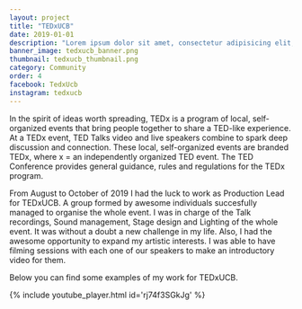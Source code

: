 ```yaml
---
layout: project
title: "TEDxUCB"
date: 2019-01-01
description: "Lorem ipsum dolor sit amet, consectetur adipisicing elit, sed do eiusmod tempor incididunt ut labore et dolore magna aliqua Ut enim..."
banner_image: tedxucb_banner.png
thumbnail: tedxucb_thumbnail.png
category: Community
order: 4
facebook: TedxUcb
instagram: tedxucb
---
```

In the spirit of ideas worth spreading, TEDx is a program of local, self-organized events that bring people together to share a TED-like experience. At a TEDx event, TED Talks video and live speakers combine to spark deep discussion and connection. These local, self-organized events are branded TEDx, where x = an independently organized TED event. The TED Conference provides general guidance, rules and regulations for the TEDx program.

From August to October of 2019 I had the luck to work as Production Lead for TEDxUCB. A group formed by awesome individuals succesfully managed to organise the whole event. I was in charge of the Talk recordings, Sound management, Stage design and Lighting of the whole event. It was without a doubt a new challenge in my life. Also, I had the awesome opportunity to expand my artistic interests. I was able to have filming sessions with each one of our speakers to make an introductory video for them.

Below you can find some examples of my work for TEDxUCB.

{% include youtube_player.html id='rj74f3SGkJg' %}

